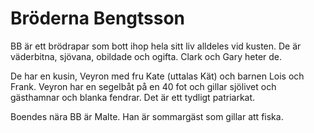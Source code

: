 # Bröderna Bengtsson

BB är ett brödrapar som bott ihop hela sitt liv alldeles vid kusten. De är väderbitna, sjövana, obildade och ogifta.
Clark och Gary heter de.

De har en kusin, Veyron med fru Kate (uttalas Kät) och barnen Lois och Frank. Veyron har en segelbåt på en 40 fot och gillar sjölivet och gästhamnar och blanka fendrar. Det är ett tydligt patriarkat.

Boendes nära BB är Malte. Han är sommargäst som gillar att fiska.